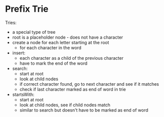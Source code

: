 # Prefix Trie

Tries:

- a special type of tree
- root is a placeholder node - does not have a character
- create a node for each letter starting at the root
  - for each character in the word
- insert:
  - each character as a child of the previous character
  - have to mark the end of the word
- search:
  - start at root
  - look at child nodes
  - if correct character found, go to next character and see if it matches
  - check if last character marked as end of word in trie
- startsWith:
  - start at root
  - look at child nodes, see if child nodes match
  - similar to search but doesn't have to be marked as end of word
